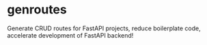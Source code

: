 # genroutes
Generate CRUD routes for FastAPI projects, reduce boilerplate code, accelerate development of FastAPI backend!
